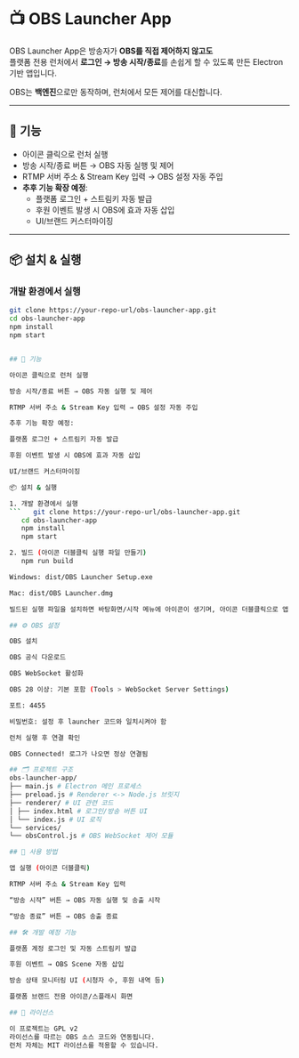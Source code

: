 # 📺 OBS Launcher App

OBS Launcher App은 방송자가 **OBS를 직접 제어하지 않고도**  
플랫폼 전용 런처에서 **로그인 → 방송 시작/종료**를 손쉽게 할 수 있도록 만든 Electron 기반 앱입니다.  

OBS는 **백엔진**으로만 동작하며, 런처에서 모든 제어를 대신합니다.  

---

## 🚀 기능

- 아이콘 클릭으로 런처 실행  
- 방송 시작/종료 버튼 → OBS 자동 실행 및 제어  
- RTMP 서버 주소 & Stream Key 입력 → OBS 설정 자동 주입  
- **추후 기능 확장 예정**:
  - 플랫폼 로그인 + 스트림키 자동 발급
  - 후원 이벤트 발생 시 OBS에 효과 자동 삽입
  - UI/브랜드 커스터마이징

---

## 📦 설치 & 실행

### 개발 환경에서 실행
```bash
git clone https://your-repo-url/obs-launcher-app.git
cd obs-launcher-app
npm install
npm start


## 🚀 기능

아이콘 클릭으로 런처 실행

방송 시작/종료 버튼 → OBS 자동 실행 및 제어

RTMP 서버 주소 & Stream Key 입력 → OBS 설정 자동 주입

추후 기능 확장 예정:

플랫폼 로그인 + 스트림키 자동 발급

후원 이벤트 발생 시 OBS에 효과 자동 삽입

UI/브랜드 커스터마이징

📦 설치 & 실행

1. 개발 환경에서 실행
```   git clone https://your-repo-url/obs-launcher-app.git
   cd obs-launcher-app
   npm install
   npm start

2. 빌드 (아이콘 더블클릭 실행 파일 만들기)
   npm run build

Windows: dist/OBS Launcher Setup.exe

Mac: dist/OBS Launcher.dmg

빌드된 실행 파일을 설치하면 바탕화면/시작 메뉴에 아이콘이 생기며, 아이콘 더블클릭으로 앱 실행이 가능합니다.

## ⚙️ OBS 설정

OBS 설치

OBS 공식 다운로드

OBS WebSocket 활성화

OBS 28 이상: 기본 포함 (Tools > WebSocket Server Settings)

포트: 4455

비밀번호: 설정 후 launcher 코드와 일치시켜야 함

런처 실행 후 연결 확인

OBS Connected! 로그가 나오면 정상 연결됨

## 🗂 프로젝트 구조
obs-launcher-app/
├── main.js # Electron 메인 프로세스
├── preload.js # Renderer <-> Node.js 브릿지
├── renderer/ # UI 관련 코드
│ ├── index.html # 로그인/방송 버튼 UI
│ └── index.js # UI 로직
└── services/
└── obsControl.js # OBS WebSocket 제어 모듈

## 📝 사용 방법

앱 실행 (아이콘 더블클릭)

RTMP 서버 주소 & Stream Key 입력

“방송 시작” 버튼 → OBS 자동 실행 및 송출 시작

“방송 종료” 버튼 → OBS 송출 종료

## 🛠 개발 예정 기능

플랫폼 계정 로그인 및 자동 스트림키 발급

후원 이벤트 → OBS Scene 자동 삽입

방송 상태 모니터링 UI (시청자 수, 후원 내역 등)

플랫폼 브랜드 전용 아이콘/스플래시 화면

## 📄 라이선스

이 프로젝트는 GPL v2
라이선스를 따르는 OBS 소스 코드와 연동됩니다.
런처 자체는 MIT 라이선스를 적용할 수 있습니다.
